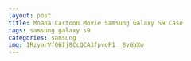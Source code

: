 ```yaml
---
layout: post
title: Moana Cartoon Movie Samsung Galaxy S9 Case
tags: samsung galaxy s9
categories: samsung
img: 1RzymrVfQ6Ij8CcQCA3fpvoF1__8vGbXw
---
```

